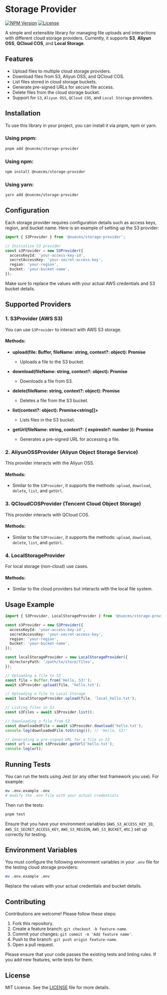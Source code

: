 # Storage Provider

[![NPM Version](https://img.shields.io/npm/v/@nuecms/storage-provider.svg)](https://www.npmjs.com/package/@nuecms/storage-provider)
[![License](https://img.shields.io/github/license/nuecms/storage-provider.svg)](https://github.com/nuecms/storage-provider/blob/main/LICENSE)


A simple and extensible library for managing file uploads and interactions with different cloud storage providers. Currently, it supports **S3**, **Aliyun OSS**, **QCloud COS**, and **Local Storage**.

## Features

- Upload files to multiple cloud storage providers.
- Download files from S3, Aliyun OSS, and QCloud COS.
- List files stored in cloud storage buckets.
- Generate pre-signed URLs for secure file access.
- Delete files from the cloud storage bucket.
- Support for `S3`, `Aliyun OSS`, `QCloud COS`, and `Local Storage` providers.

## Installation

To use this library in your project, you can install it via pnpm, npm or yarn.

### Using pnpm:

```bash
pnpm add @nuecms/storage-provider
```

### Using npm:

```bash
npm install @nuecms/storage-provider
```

### Using yarn:

```bash
yarn add @nuecms/storage-provider
```

## Configuration

Each storage provider requires configuration details such as access keys, region, and bucket name. Here is an example of setting up the S3 provider:

```typescript
import { S3Provider } from '@nuecms/storage-provider';

// Initialize S3 provider
const s3Provider = new S3Provider({
  accessKeyId: 'your-access-key-id',
  secretAccessKey: 'your-secret-access-key',
  region: 'your-region',
  bucket: 'your-bucket-name',
});
```

Make sure to replace the values with your actual AWS credentials and S3 bucket details.

## Supported Providers

### 1. **S3Provider (AWS S3)**

You can use `S3Provider` to interact with AWS S3 storage.

#### Methods:

- **upload(file: Buffer, fileName: string, context?: object): Promise<any>**
  - Uploads a file to the S3 bucket.
  
- **download(fileName: string, context?: object): Promise<Buffer>**
  - Downloads a file from S3.
  
- **delete(fileName: string, context?: object): Promise<any>**
  - Deletes a file from the S3 bucket.
  
- **list(context?: object): Promise<string[]>**
  - Lists files in the S3 bucket.
  
- **getUrl(fileName: string, context?: { expiresIn?: number }): Promise<string>**
  - Generates a pre-signed URL for accessing a file.

### 2. **AliyunOSSProvider (Aliyun Object Storage Service)**

This provider interacts with the Aliyun OSS.

#### Methods:
- Similar to the `S3Provider`, it supports the methods: `upload`, `download`, `delete`, `list`, and `getUrl`.

### 3. **QCloudCOSProvider (Tencent Cloud Object Storage)**

This provider interacts with QCloud COS.

#### Methods:
- Similar to the `S3Provider`, it supports the methods: `upload`, `download`, `delete`, `list`, and `getUrl`.

### 4. **LocalStorageProvider**

For local storage (non-cloud) use cases.

#### Methods:
- Similar to the cloud providers but interacts with the local file system.

## Usage Example

```typescript
import { S3Provider, LocalStorageProvider } from '@nuecms/storage-provider';

const s3Provider = new S3Provider({
  accessKeyId: 'your-access-key-id',
  secretAccessKey: 'your-secret-access-key',
  region: 'your-region',
  bucket: 'your-bucket-name',
});

const localStorageProvider = new LocalStorageProvider({
  directoryPath: '/path/to/store/files',
});

// Uploading a file to S3
const file = Buffer.from('Hello, S3!');
await s3Provider.upload(file, 'hello.txt');

// Uploading a file to Local Storage
await localStorageProvider.upload(file, 'local_hello.txt');

// Listing files in S3
const s3Files = await s3Provider.list();

// Downloading a file from S3
const downloadedFile = await s3Provider.download('hello.txt');
console.log(downloadedFile.toString()); // 'Hello, S3!'

// Generating a pre-signed URL for a file in S3
const url = await s3Provider.getUrl('hello.txt');
console.log(url);
```

## Running Tests

You can run the tests using Jest (or any other test framework you use). For example:

```bash
mv .env.example .env
# modify the .env file with your actual credentials
```

Then run the tests:

```bash
pnpm test
```

Ensure that you have your environment variables (`AWS_S3_ACCESS_KEY_ID`, `AWS_S3_SECRET_ACCESS_KEY`, `AWS_S3_REGION`, `AWS_S3_BUCKET`, etc.) set up correctly for testing.

## Environment Variables

You must configure the following environment variables in your `.env` file for the testing cloud storage providers:


```bash
mv .env.example .env
```

Replace the values with your actual credentials and bucket details.

## Contributing

Contributions are welcome! Please follow these steps:
1. Fork this repository.
2. Create a feature branch: `git checkout -b feature-name`.
3. Commit your changes: `git commit -m 'Add feature name'`.
4. Push to the branch: `git push origin feature-name`.
5. Open a pull request.

Please ensure that your code passes the existing tests and linting rules. If you add new features, write tests for them.


## License

MIT License. See the [LICENSE](LICENSE) file for more details.



